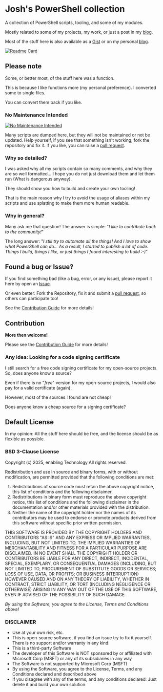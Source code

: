 # Josh's PowerShell collection

A collection of PowerShell scripts, tooling, and some of my modules.

Mostly related to some of my projects, my work, or just a post in my [blog](http://hochwald.net).

Most of the stuff here is also available as a [Gist](https://gist.github.com/jhochwald) or on my personal [blog](http://hochwald.net).

[![Readme Card](https://github-readme-stats.vercel.app/api/pin/?username=jhochwald&repo=PowerShell-collection&theme=transparent)](https://github.com/jhochwald/PowerShell-collection)

## Please note

Some, or better most, of the stuff here was a function.

This is because I like functions more (my personal preference). I converted some to single files.

You can convert them back if you like.

### No Maintenance Intended

[![No Maintenance Intended](http://unmaintained.tech/badge.svg)](http://unmaintained.tech/)

Many scripts are dumped here, but they will not be maintained or not be updated. Help yourself, if you see that something isn't working, fork the repository and fix it. If you like, you can raise a [pull request](https://github.com/jhochwald/PowerShell-collection/pulls).

### Why so detailed?

I was asked why all my scripts contain so many comments, and why they are so well formatted... I hope you do not just download them and let them run (What is dangerous anyway).

They should show you how to build and create your own tooling!

That is the main reason why I try to avoid the usage of aliases within my scripts and use splatting to make them more human readable.

### Why in general?

Many ask me that question!
The answer is simple: "_I like to contribute back to the community!_"

The long answer: "_I still try to automate all the things! And I love to show what PowerShell can do... As a result, I started to publish a lot of code. Things I build, things I like, or just things I found interesting to build :-)_"

## Found a bug or Issue?

If you find something bad (like a bug, error, or any issue), please report it here by open an [Issue](https://github.com/jhochwald/PowerShell-collection/issues).

Or even better: Fork the Repository, fix it and submit a [pull request](https://github.com/jhochwald/PowerShell-collection/pulls), so others can participate too!

See the [Contribution Guide](CONTRIBUTING.md) for more details!

## Contribution

**More then welcome!**

Please see the [Contribution Guide](CONTRIBUTING.md) for more details!

### Any idea: Looking for a code signing certificate

I still search for a free code signing certificate for my open-source projects. So, does anyone know a source?

Even if there is no "_free_" version for my open-source projects, I would also pay for a valid certificate (again).

However, most of the sources I found are not cheap!

Does anyone know a cheap source for a signing certificate?

## Default License

In my opinion: All the stuff here should be free, and the license should be as flexible as possible.

### BSD 3-Clause License

Copyright (c) 2025, enabling Technology
All rights reserved.

Redistribution and use in source and binary forms, with or without modification, are permitted provided that the following conditions are met:

1. Redistributions of source code must retain the above copyright notice, this list of conditions and the following disclaimer.
2. Redistributions in binary form must reproduce the above copyright notice, this list of conditions and the following disclaimer in the documentation and/or other materials provided with the distribution.
3. Neither the name of the copyright holder nor the names of its contributors may be used to endorse or promote products derived from this software without specific prior written permission.

THIS SOFTWARE IS PROVIDED BY THE COPYRIGHT HOLDERS AND CONTRIBUTORS "AS IS" AND ANY EXPRESS OR IMPLIED WARRANTIES, INCLUDING, BUT NOT LIMITED TO, THE IMPLIED WARRANTIES OF MERCHANTABILITY AND FITNESS FOR A PARTICULAR PURPOSE ARE DISCLAIMED. IN NO EVENT SHALL THE COPYRIGHT HOLDER OR CONTRIBUTORS BE LIABLE FOR ANY DIRECT, INDIRECT, INCIDENTAL, SPECIAL, EXEMPLARY, OR CONSEQUENTIAL DAMAGES (INCLUDING, BUT NOT LIMITED TO, PROCUREMENT OF SUBSTITUTE GOODS OR SERVICES; LOSS OF USE, DATA, OR PROFITS; OR BUSINESS INTERRUPTION) HOWEVER CAUSED AND ON ANY THEORY OF LIABILITY, WHETHER IN CONTRACT, STRICT LIABILITY, OR TORT (INCLUDING NEGLIGENCE OR OTHERWISE) ARISING IN ANY WAY OUT OF THE USE OF THIS SOFTWARE, EVEN IF ADVISED OF THE POSSIBILITY OF SUCH DAMAGE.

_By using the Software, you agree to the License, Terms and Conditions above!_

### DISCLAIMER

- Use at your own risk, etc.
- This is open-source software, if you find an issue try to fix it yourself. There is no support and/or warranty in any kind
- This is a third-party Software
- The developer of this Software is NOT sponsored by or affiliated with Microsoft Corp (MSFT) or any of its subsidiaries in any way
- The Software is not supported by Microsoft Corp (MSFT)
- By using the Software, you agree to the License, Terms, and any Conditions declared and described above
- If you disagree with any of the terms, and any conditions declared: Just delete it and build your own solution
